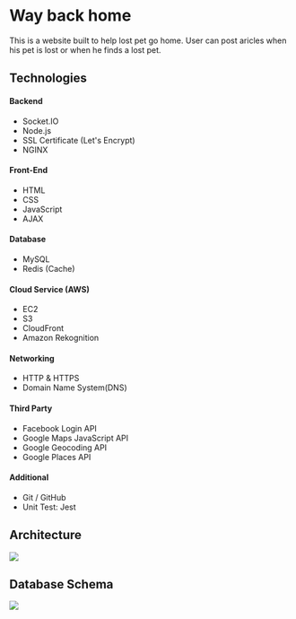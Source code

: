 # Way back home
This is a website built to help lost pet go home. User can post aricles when his pet is lost or when he finds a lost pet.

## Technologies
#### Backend
* Socket.IO
* Node.js
* SSL Certificate (Let's Encrypt)
* NGINX
#### Front-End
* HTML
* CSS
* JavaScript
* AJAX
#### Database
* MySQL
* Redis (Cache)
#### Cloud Service (AWS)
* EC2
* S3
* CloudFront
* Amazon Rekognition
#### Networking
* HTTP & HTTPS
* Domain Name System(DNS)
#### Third Party
* Facebook Login API
* Google Maps JavaScript API
* Google Geocoding API
* Google Places API
#### Additional
* Git / GitHub
* Unit Test: Jest

## Architecture
![](https://i.imgur.com/WixuM8G.png)

## Database Schema
![](https://i.imgur.com/SfcCH3O.png)



